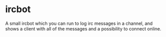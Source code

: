 ircbot
======

A small ircbot which you can run to log irc messages in a channel, and shows a client with all of the messages and a possibility to connect online.